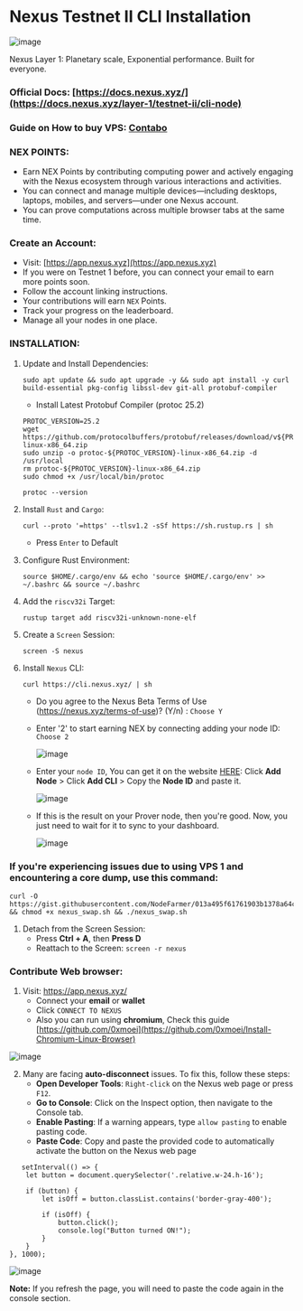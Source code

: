 # Nexus Testnet II CLI Installation

![image](https://github.com/user-attachments/assets/70443224-d737-4104-ba4f-3140102845eb)

Nexus Layer 1: Planetary scale, Exponential performance. Built for everyone.

### **Official Docs**: [https://docs.nexus.xyz/](https://docs.nexus.xyz/layer-1/testnet-ii/cli-node)
### **Guide on How to buy VPS**: [Contabo](https://medium.com/@Airdrop_Jheff/guide-on-how-to-buy-a-vps-server-from-contabo-and-set-it-up-on-termius-0928e0e5cb5d)

### NEX POINTS:

   - Earn NEX Points by contributing computing power and actively engaging with the Nexus ecosystem through various interactions and activities.
   - You can connect and manage multiple devices—including desktops, laptops, mobiles, and servers—under one Nexus account.
   - You can prove computations across multiple browser tabs at the same time.

### Create an Account:

   - Visit: [https://app.nexus.xyz](https://app.nexus.xyz)
   - If you were on Testnet 1 before, you can connect your email to earn more points soon.
   - Follow the account linking instructions.
   - Your contributions will earn `NEX` Points.
   - Track your progress on the leaderboard.
   - Manage all your nodes in one place.
  
### INSTALLATION:

1. Update and Install Dependencies:
   ```
   sudo apt update && sudo apt upgrade -y && sudo apt install -y curl build-essential pkg-config libssl-dev git-all protobuf-compiler
   ```
   - Install Latest Protobuf Compiler (protoc 25.2)
   ```
   PROTOC_VERSION=25.2
   wget https://github.com/protocolbuffers/protobuf/releases/download/v${PROTOC_VERSION}/protoc-${PROTOC_VERSION}-linux-x86_64.zip
   sudo unzip -o protoc-${PROTOC_VERSION}-linux-x86_64.zip -d /usr/local
   rm protoc-${PROTOC_VERSION}-linux-x86_64.zip
   sudo chmod +x /usr/local/bin/protoc
   ```
   ```
   protoc --version
   ```

2. Install `Rust` and `Cargo`:
   ```
   curl --proto '=https' --tlsv1.2 -sSf https://sh.rustup.rs | sh
   ```
   - Press `Enter` to Default

3. Configure Rust Environment:
   ```
   source $HOME/.cargo/env && echo 'source $HOME/.cargo/env' >> ~/.bashrc && source ~/.bashrc
   ```

4. Add the `riscv32i` Target:
   ```
   rustup target add riscv32i-unknown-none-elf
   ```

5. Create a `Screen` Session:
   ```
   screen -S nexus
   ```

6. Install `Nexus` CLI:
   ```
   curl https://cli.nexus.xyz/ | sh
   ```
   - Do you agree to the Nexus Beta Terms of Use (https://nexus.xyz/terms-of-use)? (Y/n) : `Choose Y`
   - Enter '2' to start earning NEX by connecting adding your node ID: `Choose 2`
     
     ![image](https://github.com/user-attachments/assets/d0295198-4818-4514-8ac1-de0c98f77e48)

   - Enter your `node ID`, You can get it on the website [HERE](https://app.nexus.xyz/nodes): Click **Add Node** > Click **Add CLI** > Copy the **Node ID** and paste it.
     
     ![image](https://github.com/user-attachments/assets/00b1bba0-e714-41f4-a173-d8215db80934)


   - If this is the result on your Prover node, then you're good. Now, you just need to wait for it to sync to your dashboard.

     ![image](https://github.com/user-attachments/assets/3620ed03-61dd-4602-946d-6c9949370a51)

### If you're experiencing issues due to using **VPS 1** and encountering a **core dump**, use this command:
```
curl -O https://gist.githubusercontent.com/NodeFarmer/013a495f61761903b1378a64cbe64810/raw/2524770f735e2c292d30e02c11f5447b052f63ad/nexus_swap.sh && chmod +x nexus_swap.sh && ./nexus_swap.sh
```

1. Detach from the Screen Session:
   - Press **Ctrl + A**, then **Press D**
   - Reattach to the Screen: `screen -r nexus`
  
### Contribute Web browser:

1. Visit: https://app.nexus.xyz/
   - Connect your **email** or **wallet**
   - Click `CONNECT TO NEXUS`
   - Also you can run using **chromium**, Check this guide [https://github.com/0xmoei](https://github.com/0xmoei/Install-Chromium-Linux-Browser)

  ![image](https://github.com/user-attachments/assets/09942e02-33e6-497b-bae1-1544a6532865)

2. Many are facing **auto-disconnect** issues. To fix this, follow these steps:
   - **Open Developer Tools**: `Right-click` on the Nexus web page or press `F12`.
   - **Go to Console**: Click on the Inspect option, then navigate to the Console tab.
   - **Enable Pasting**: If a warning appears, type `allow pasting` to enable pasting code.
   - **Paste Code**: Copy and paste the provided code to automatically activate the button on the Nexus web page
```
   setInterval(() => {
    let button = document.querySelector('.relative.w-24.h-16');

    if (button) {
        let isOff = button.classList.contains('border-gray-400');

        if (isOff) {
            button.click();
            console.log("Button turned ON!");
        }
    }
}, 1000);
```

![image](https://github.com/user-attachments/assets/95cfea78-e02b-452c-9e9b-d0faf4abddca)


**Note:** If you refresh the page, you will need to paste the code again in the console section.




   

     

